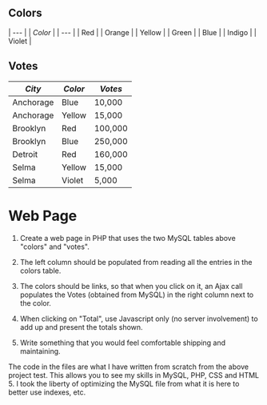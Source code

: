 ## Colors
| --- | 
| *Color* |
| --- |
| Red |
| Orange |
| Yellow |
| Green |
| Blue |
| Indigo |
| Violet |


## Votes
| *City* | *Color* | *Votes* |
| --- | --- | --- |
| Anchorage | Blue | 10,000 |
| Anchorage | Yellow | 15,000 |
| Brooklyn | Red | 100,000 |
| Brooklyn | Blue | 250,000 |
| Detroit | Red | 160,000 |
| Selma | Yellow | 15,000 |
| Selma | Violet | 5,000 |


# Web Page

1. Create a web page in PHP that uses the two MySQL tables above "colors" and "votes".

2. The left column should be populated from reading all the entries in the colors table.

3. The colors should be links, so that when you click on it, an Ajax call populates the Votes (obtained from MySQL) in the right column next to the color.

4. When clicking on "Total", use Javascript only (no server involvement) to add up and present the totals shown.

5. Write something that you would feel comfortable shipping and maintaining.


The code in the files are what I have written from scratch from the above project test.  This allows you to see my skills in MySQL, PHP, CSS and HTML 5.  I took the liberty of optimizing the MySQL file from what it is here to better use indexes, etc.